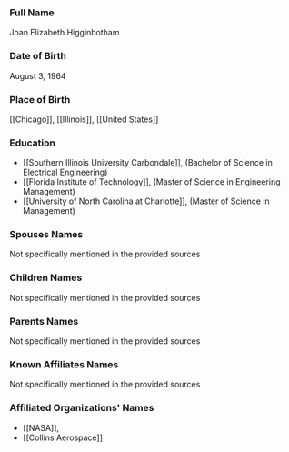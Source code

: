 ### Full Name

Joan Elizabeth Higginbotham

### Date of Birth

August 3, 1964

### Place of Birth

[[Chicago]], [[Illinois]], [[United States]]

### Education

- [[Southern Illinois University Carbondale]], (Bachelor of Science in Electrical Engineering)
- [[Florida Institute of Technology]], (Master of Science in Engineering Management)
- [[University of North Carolina at Charlotte]], (Master of Science in Management)

### Spouses Names

Not specifically mentioned in the provided sources

### Children Names

Not specifically mentioned in the provided sources

### Parents Names

Not specifically mentioned in the provided sources

### Known Affiliates Names

Not specifically mentioned in the provided sources

### Affiliated Organizations' Names

- [[NASA]],
- [[Collins Aerospace]]